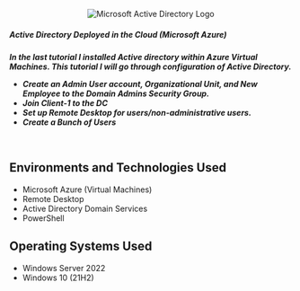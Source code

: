 <p align="center">
<img src="https://i.imgur.com/iKPzneQ.png" alt="Microsoft Active Directory Logo"/>
</p>

<h5>Active Directory Deployed in the Cloud (Microsoft Azure)<h5/>
<p>In the last tutorial I installed Active directory within Azure Virtual Machines. This tutorial I will go through configuration of Active Directory.<p/>

- Create an Admin User account, Organizational Unit, and New Employee to the Domain Admins Security Group. 
- Join Client-1 to the DC
- Set up Remote Desktop for users/non-administrative users.
- Create a Bunch of Users
<br />

<h2>Environments and Technologies Used</h2>

- Microsoft Azure (Virtual Machines)
- Remote Desktop
- Active Directory Domain Services
- PowerShell

<h2>Operating Systems Used </h2>

- Windows Server 2022
- Windows 10 (21H2)
